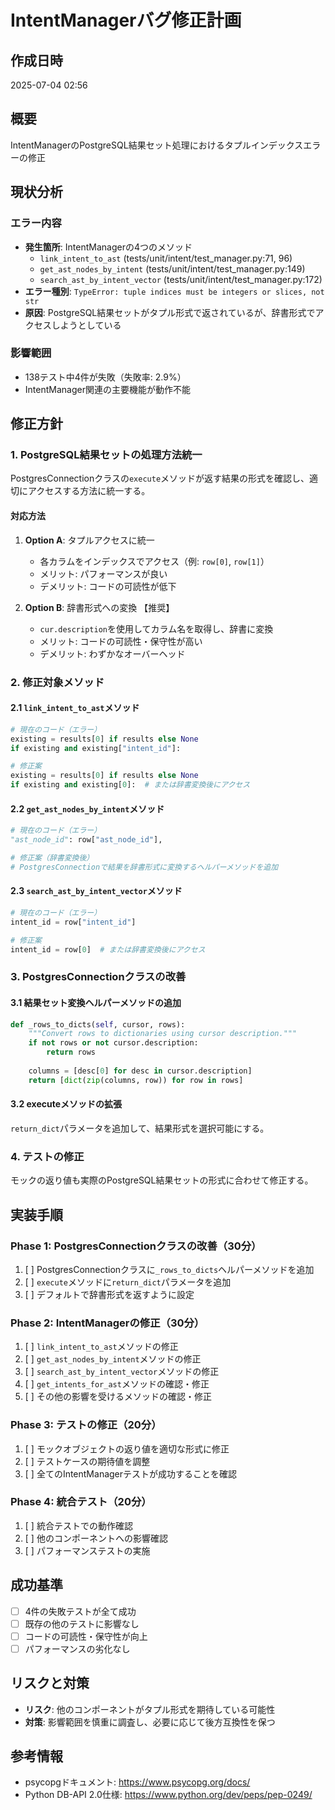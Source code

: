 # IntentManagerバグ修正計画

## 作成日時
2025-07-04 02:56

## 概要
IntentManagerのPostgreSQL結果セット処理におけるタプルインデックスエラーの修正

## 現状分析

### エラー内容
- **発生箇所**: IntentManagerの4つのメソッド
  - `link_intent_to_ast` (tests/unit/intent/test_manager.py:71, 96)
  - `get_ast_nodes_by_intent` (tests/unit/intent/test_manager.py:149)
  - `search_ast_by_intent_vector` (tests/unit/intent/test_manager.py:172)
- **エラー種別**: `TypeError: tuple indices must be integers or slices, not str`
- **原因**: PostgreSQL結果セットがタプル形式で返されているが、辞書形式でアクセスしようとしている

### 影響範囲
- 138テスト中4件が失敗（失敗率: 2.9%）
- IntentManager関連の主要機能が動作不能

## 修正方針

### 1. PostgreSQL結果セットの処理方法統一
PostgresConnectionクラスの`execute`メソッドが返す結果の形式を確認し、適切にアクセスする方法に統一する。

#### 対応方法
1. **Option A**: タプルアクセスに統一
   - 各カラムをインデックスでアクセス（例: `row[0]`, `row[1]`）
   - メリット: パフォーマンスが良い
   - デメリット: コードの可読性が低下

2. **Option B**: 辞書形式への変換 【推奨】
   - `cur.description`を使用してカラム名を取得し、辞書に変換
   - メリット: コードの可読性・保守性が高い
   - デメリット: わずかなオーバーヘッド

### 2. 修正対象メソッド

#### 2.1 `link_intent_to_ast`メソッド
```python
# 現在のコード（エラー）
existing = results[0] if results else None
if existing and existing["intent_id"]:

# 修正案
existing = results[0] if results else None
if existing and existing[0]:  # または辞書変換後にアクセス
```

#### 2.2 `get_ast_nodes_by_intent`メソッド
```python
# 現在のコード（エラー）
"ast_node_id": row["ast_node_id"],

# 修正案（辞書変換後）
# PostgresConnectionで結果を辞書形式に変換するヘルパーメソッドを追加
```

#### 2.3 `search_ast_by_intent_vector`メソッド
```python
# 現在のコード（エラー）
intent_id = row["intent_id"]

# 修正案
intent_id = row[0]  # または辞書変換後にアクセス
```

### 3. PostgresConnectionクラスの改善

#### 3.1 結果セット変換ヘルパーメソッドの追加
```python
def _rows_to_dicts(self, cursor, rows):
    """Convert rows to dictionaries using cursor description."""
    if not rows or not cursor.description:
        return rows
    
    columns = [desc[0] for desc in cursor.description]
    return [dict(zip(columns, row)) for row in rows]
```

#### 3.2 executeメソッドの拡張
`return_dict`パラメータを追加して、結果形式を選択可能にする。

### 4. テストの修正
モックの返り値も実際のPostgreSQL結果セットの形式に合わせて修正する。

## 実装手順

### Phase 1: PostgresConnectionクラスの改善（30分）
1. [ ] PostgresConnectionクラスに`_rows_to_dicts`ヘルパーメソッドを追加
2. [ ] `execute`メソッドに`return_dict`パラメータを追加
3. [ ] デフォルトで辞書形式を返すように設定

### Phase 2: IntentManagerの修正（30分）
1. [ ] `link_intent_to_ast`メソッドの修正
2. [ ] `get_ast_nodes_by_intent`メソッドの修正
3. [ ] `search_ast_by_intent_vector`メソッドの修正
4. [ ] `get_intents_for_ast`メソッドの確認・修正
5. [ ] その他の影響を受けるメソッドの確認・修正

### Phase 3: テストの修正（20分）
1. [ ] モックオブジェクトの返り値を適切な形式に修正
2. [ ] テストケースの期待値を調整
3. [ ] 全てのIntentManagerテストが成功することを確認

### Phase 4: 統合テスト（20分）
1. [ ] 統合テストでの動作確認
2. [ ] 他のコンポーネントへの影響確認
3. [ ] パフォーマンステストの実施

## 成功基準
- [ ] 4件の失敗テストが全て成功
- [ ] 既存の他のテストに影響なし
- [ ] コードの可読性・保守性が向上
- [ ] パフォーマンスの劣化なし

## リスクと対策
- **リスク**: 他のコンポーネントがタプル形式を期待している可能性
- **対策**: 影響範囲を慎重に調査し、必要に応じて後方互換性を保つ

## 参考情報
- psycopgドキュメント: https://www.psycopg.org/docs/
- Python DB-API 2.0仕様: https://www.python.org/dev/peps/pep-0249/